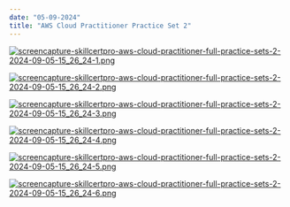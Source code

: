 ```yaml
---
date: "05-09-2024"
title: "AWS Cloud Practitioner Practice Set 2"
---
```

<a href="/blog/images/screencapture-skillcertpro-aws-cloud-practitioner-full-practice-sets-2-2024-09-05-15_26_24-1.png" target="_blank"><img src="/blog/images/screencapture-skillcertpro-aws-cloud-practitioner-full-practice-sets-2-2024-09-05-15_26_24-1.png" alt="screencapture-skillcertpro-aws-cloud-practitioner-full-practice-sets-2-2024-09-05-15_26_24-1.png" /></a>

<a href="/blog/images/screencapture-skillcertpro-aws-cloud-practitioner-full-practice-sets-2-2024-09-05-15_26_24-2.png" target="_blank"><img src="/blog/images/screencapture-skillcertpro-aws-cloud-practitioner-full-practice-sets-2-2024-09-05-15_26_24-2.png" alt="screencapture-skillcertpro-aws-cloud-practitioner-full-practice-sets-2-2024-09-05-15_26_24-2.png" /></a>

<a href="/blog/images/screencapture-skillcertpro-aws-cloud-practitioner-full-practice-sets-2-2024-09-05-15_26_24-3.png" target="_blank"><img src="/blog/images/screencapture-skillcertpro-aws-cloud-practitioner-full-practice-sets-2-2024-09-05-15_26_24-3.png" alt="screencapture-skillcertpro-aws-cloud-practitioner-full-practice-sets-2-2024-09-05-15_26_24-3.png" /></a>

<a href="/blog/images/screencapture-skillcertpro-aws-cloud-practitioner-full-practice-sets-2-2024-09-05-15_26_24-4.png" target="_blank"><img src="/blog/images/screencapture-skillcertpro-aws-cloud-practitioner-full-practice-sets-2-2024-09-05-15_26_24-4.png" alt="screencapture-skillcertpro-aws-cloud-practitioner-full-practice-sets-2-2024-09-05-15_26_24-4.png" /></a>

<a href="/blog/images/screencapture-skillcertpro-aws-cloud-practitioner-full-practice-sets-2-2024-09-05-15_26_24-5.png" target="_blank"><img src="/blog/images/screencapture-skillcertpro-aws-cloud-practitioner-full-practice-sets-2-2024-09-05-15_26_24-5.png" alt="screencapture-skillcertpro-aws-cloud-practitioner-full-practice-sets-2-2024-09-05-15_26_24-5.png" /></a>

<a href="/blog/images/screencapture-skillcertpro-aws-cloud-practitioner-full-practice-sets-2-2024-09-05-15_26_24-6.png" target="_blank"><img src="/blog/images/screencapture-skillcertpro-aws-cloud-practitioner-full-practice-sets-2-2024-09-05-15_26_24-6.png" alt="screencapture-skillcertpro-aws-cloud-practitioner-full-practice-sets-2-2024-09-05-15_26_24-6.png" /></a>